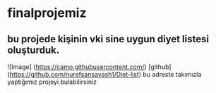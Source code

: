 # finalprojemiz
## bu projede kişinin vki sine uygun diyet listesi oluşturduk.
![Image] (https://camo.githubusercontent.com/)
[github] (https://github.com/nurefsansavash1/Diet-list) bu adreste takımızla yaptığımız projeyi bulabilirsiniz



